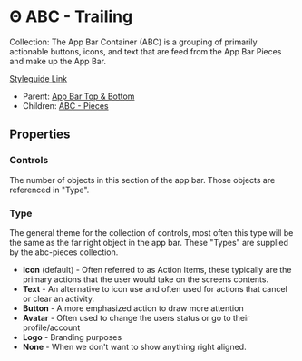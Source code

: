 # Θ ABC - Trailing

Collection: The App Bar Container (ABC) is a grouping of primarily actionable buttons, icons, and text that are feed from the App Bar Pieces and make up the App Bar.

[Styleguide Link](https://zpl.io/2pRr5zN)

* Parent: [App Bar Top & Bottom](./)
* Children: [ABC - Pieces](abc-pieces.md)

## Properties

### Controls

The number of objects in this section of the app bar. Those objects are referenced in "Type".

### Type

The general theme for the collection of controls, most often this type will be the same as the far right object in the app bar. These "Types" are supplied by the abc-pieces collection.

* **Icon** (default) - Often referred to as Action Items, these typically are the primary actions that the user would take on the screens contents.
* **Text** - An alternative to icon use and often used for actions that cancel or clear an activity.
* **Button** - A more emphasized action to draw more attention
* **Avatar** - Often used to change the users status or go to their profile/account
* **Logo** - Branding purposes
* **None** - When we don't want to show anything right aligned.
